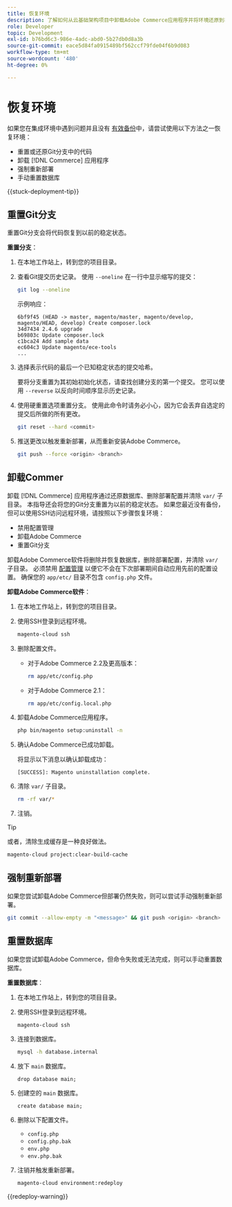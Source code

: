```yaml
---
title: 恢复环境
description: 了解如何从云基础架构项目中卸载Adobe Commerce应用程序并将环境还原到稳定状态。
role: Developer
topic: Development
exl-id: b76bd6c3-986e-4adc-abd0-5b27db0d8a3b
source-git-commit: eace5d84fa0915489bf562ccf79fde04f6b9d083
workflow-type: tm+mt
source-wordcount: '480'
ht-degree: 0%

---
```


# 恢复环境

如果您在集成环境中遇到问题并且没有 [有效备份](../storage/snapshots.md)中，请尝试使用以下方法之一恢复环境：

- 重置或还原Git分支中的代码
- 卸载 [!DNL Commerce] 应用程序
- 强制重新部署
- 手动重置数据库

{{stuck-deployment-tip}}

## 重置Git分支

重置Git分支会将代码恢复到以前的稳定状态。

**重置分支**：

1. 在本地工作站上，转到您的项目目录。

1. 查看Git提交历史记录。 使用 `--oneline` 在一行中显示缩写的提交：

   ```bash
   git log --oneline
   ```

   示例响应：

   ```terminal
   6bf9f45 (HEAD -> master, magento/master, magento/develop, magento/HEAD, develop) Create composer.lock
   34d7434 2.4.6 upgrade
   b69803c Update composer.lock
   c1bca24 Add sample data
   ec604c3 Update magento/ece-tools
   ...
   ```

1. 选择表示代码的最后一个已知稳定状态的提交哈希。

   要将分支重置为其初始初始化状态，请查找创建分支的第一个提交。 您可以使用 `--reverse` 以反向时间顺序显示历史记录。

1. 使用硬重置选项重置分支。 使用此命令时请务必小心，因为它会丢弃自选定的提交后所做的所有更改。

   ```bash
   git reset --hard <commit>
   ```

1. 推送更改以触发重新部署，从而重新安装Adobe Commerce。

   ```bash
   git push --force <origin> <branch>
   ```

## 卸载Commer

卸载 [!DNL Commerce] 应用程序通过还原数据库、删除部署配置并清除 `var/` 子目录。 本指导还会将您的Git分支重置为以前的稳定状态。 如果您最近没有备份，但可以使用SSH访问远程环境，请按照以下步骤恢复环境：

- 禁用配置管理
- 卸载Adobe Commerce
- 重置Git分支

卸载Adobe Commerce软件将删除并恢复数据库，删除部署配置，并清除 `var/` 子目录。 必须禁用 [配置管理](../store/store-settings.md) 以便它不会在下次部署期间自动应用先前的配置设置。 确保您的 `app/etc/` 目录不包含 `config.php` 文件。

**卸载Adobe Commerce软件**：

1. 在本地工作站上，转到您的项目目录。

1. 使用SSH登录到远程环境。

   ```bash
   magento-cloud ssh
   ```

1. 删除配置文件。
   - 对于Adobe Commerce 2.2及更高版本：

     ```bash
     rm app/etc/config.php
     ```

   - 对于Adobe Commerce 2.1：

     ```bash
     rm app/etc/config.local.php
     ```

1. 卸载Adobe Commerce应用程序。

   ```bash
   php bin/magento setup:uninstall -n
   ```

1. 确认Adobe Commerce已成功卸载。

   将显示以下消息以确认卸载成功：

   ```terminal
   [SUCCESS]: Magento uninstallation complete.
   ```

1. 清除 `var/` 子目录。

   ```bash
   rm -rf var/*
   ```

1. 注销。

>[!TIP]
>
>或者，清除生成缓存是一种良好做法。
>
>```bash
>magento-cloud project:clear-build-cache
>```

## 强制重新部署

如果您尝试卸载Adobe Commerce但部署仍然失败，则可以尝试手动强制重新部署。

```bash
git commit --allow-empty -m "<message>" && git push <origin> <branch>
```

## 重置数据库

如果您尝试卸载Adobe Commerce，但命令失败或无法完成，则可以手动重置数据库。

**重置数据库**：

1. 在本地工作站上，转到您的项目目录。

1. 使用SSH登录到远程环境。

   ```bash
   magento-cloud ssh
   ```

1. 连接到数据库。

   ```bash
   mysql -h database.internal
   ```

1. 放下 `main` 数据库。

   ```shell
   drop database main;
   ```

1. 创建空的 `main` 数据库。

   ```shell
   create database main;
   ```

1. 删除以下配置文件。

   - `config.php`
   - `config.php.bak`
   - `env.php`
   - `env.php.bak`

1. 注销并触发重新部署。

   ```bash
   magento-cloud environment:redeploy
   ```

{{redeploy-warning}}
